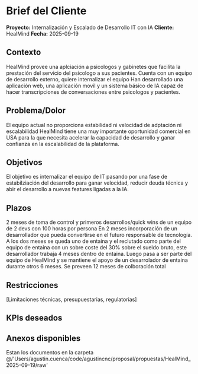 # Brief del Cliente

**Proyecto:** Internalización y Escalado de Desarrollo IT con IA
**Cliente:** HealMind
**Fecha:** 2025-09-19

## Contexto
HealMind provee una aplciación a psicologos y gabinetes que facilita la prestación del servicio del psicologo a sus pacientes.
Cuenta con un equipo de desarrollo externo, quiere internalizar el equipo
Han desarrollado una aplicación web, una aplicación movil y un sistema básico de IA capaz de hacer transcripciones de conversaciones entre psicologos y pacientes.

## Problema/Dolor
El equipo actual no proporciona estabilidad ni velocidad de adptación ni escalabilidad
HealMind tiene una muy importante oportunidad comercial en USA para la que necesita acelerar la capacidad de desarrollo y ganar confianza en la escalabilidad de la plataforma.

## Objetivos
El objetivo es internalizar el equipo de IT pasando por una fase de estabilziación del desarrollo para ganar velocidad, reducir deuda técnica y abir el desarrollo a nuevas features ligadas a la IA.

## Plazos
2 meses de toma de control y primeros desarrollos/quick wins de un equipo de 2 devs con 100 horas por persona
En 2 meses incorporación de un desarrollador que pueda convertirse en el futuro responsable de tecnología.
A los dos meses se queda uno de entaina y el reclutado como parte del equipo de entaina con un sobre coste del 30% sobre el sueldo bruto, este desarrollador trabaja 4 meses dentro de entaina. Luego pasa a ser parte del equipo de HealMind y se mantiene el apoyo de un desarrolador de entaina durante otros 6 meses.
Se preveen 12 meses de colboración total

## Restricciones
[Limitaciones técnicas, presupuestarias, regulatorias]

## KPIs deseados

## Anexos disponibles
Estan los documentos en la carpeta @/'Users/agustin.cuenca/code/agustincnc/proposal/propuestas/HealMind_2025-09-19/raw'

